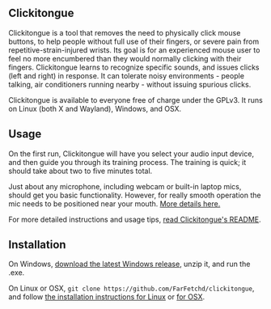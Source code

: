 ## Clickitongue

Clickitongue is a tool that removes the need to physically click mouse buttons, to help people without full use of their fingers, or severe pain from repetitive-strain-injured wrists. Its goal is for an experienced mouse user to feel no more encumbered than they would normally clicking with their fingers. Clickitongue learns to recognize specific sounds, and issues clicks (left and right) in response. It can tolerate noisy environments - people talking, air conditioners running nearby - without issuing spurious clicks.

Clickitongue is available to everyone free of charge under the GPLv3. It runs on Linux (both X and Wayland), Windows, and OSX.

## Usage

On the first run, Clickitongue will have you select your audio input device, and then guide you through its training process. The training is quick; it should take about two to five minutes total. 

Just about any microphone, including webcam or built-in laptop mics, should get you basic functionality. However, for really smooth operation the mic needs to be positioned near your mouth. [More details here.](https://github.com/FarFetchd/clickitongue#mic-advice)

For more detailed instructions and usage tips, [read Clickitongue's README](https://github.com/FarFetchd/clickitongue#usage).

## Installation

On Windows, [download the latest Windows release](https://github.com/FarFetchd/clickitongue/releases/latest), unzip it, and run the .exe.

On Linux or OSX, `git clone https://github.com/FarFetchd/clickitongue`, and follow [the installation instructions for Linux](https://github.com/FarFetchd/clickitongue#installing-on-linux) or [for OSX](https://github.com/FarFetchd/clickitongue#installing-on-osx).
